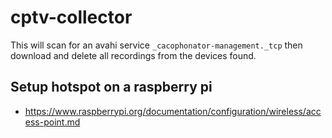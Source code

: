 # cptv-collector
This will scan for an avahi service `_cacophonator-management._tcp` then download and delete all recordings from the devices found.

## Setup hotspot on a raspberry pi
- https://www.raspberrypi.org/documentation/configuration/wireless/access-point.md
